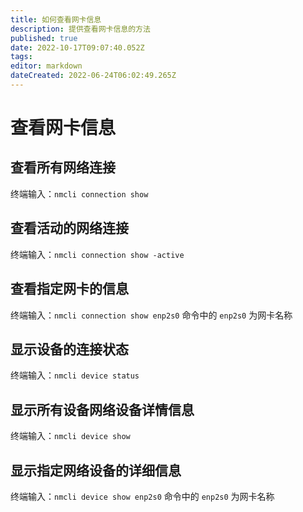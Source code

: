 ```yaml
---
title: 如何查看网卡信息
description: 提供查看网卡信息的方法
published: true
date: 2022-10-17T09:07:40.052Z
tags: 
editor: markdown
dateCreated: 2022-06-24T06:02:49.265Z
---
```


# 查看网卡信息
## 查看所有网络连接
终端输入：`nmcli connection show`


## 查看活动的网络连接
终端输入：`nmcli connection show -active`


## 查看指定网卡的信息
终端输入：`nmcli connection show enp2s0`
命令中的 `enp2s0` 为网卡名称


## 显示设备的连接状态
终端输入：`nmcli device status`


## 显示所有设备网络设备详情信息
终端输入：`nmcli device show`


## 显示指定网络设备的详细信息
终端输入：`nmcli device show enp2s0`
命令中的 `enp2s0` 为网卡名称
